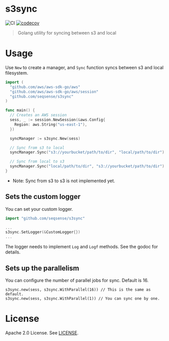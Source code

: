 # s3sync

![CI](https://github.com/seqsense/s3sync/workflows/CI/badge.svg)
[![codecov](https://codecov.io/gh/seqsense/s3sync/branch/master/graph/badge.svg)](https://codecov.io/gh/seqsense/s3sync)

> Golang utility for syncing between s3 and local

# Usage

Use `New` to create a manager, and `Sync` function syncs between s3 and local filesystem.

```go
import (
  "github.com/aws/aws-sdk-go/aws"
  "github.com/aws/aws-sdk-go/aws/session"
  "github.com/seqsense/s3sync"
)

func main() {
  // Creates an AWS session
  sess, _ := session.NewSession(&aws.Config{
    Region: aws.String("us-east-1"),
  })

  syncManager := s3sync.New(sess)

  // Sync from s3 to local
  syncManager.Sync("s3://yourbucket/path/to/dir", "local/path/to/dir")

  // Sync from local to s3
  syncManager.Sync("local/path/to/dir", "s3://yourbucket/path/to/dir")
}
```

- Note: Sync from s3 to s3 is not implemented yet.

## Sets the custom logger

You can set your custom logger.

```go
import "github.com/seqsense/s3sync"

...
s3sync.SetLogger(&CustomLogger{})
...
```

The logger needs to implement `Log` and `Logf` methods. See the godoc for details.

## Sets up the parallelism

You can configure the number of parallel jobs for sync. Default is 16.

```
s3sync.new(sess, s3sync.WithParallel(16)) // This is the same as default.
s3sync.new(sess, s3sync.WithParallel(1)) // You can sync one by one.
```

# License

Apache 2.0 License. See [LICENSE](https://github.com/seqsense/s3sync/blob/master/LICENSE).

